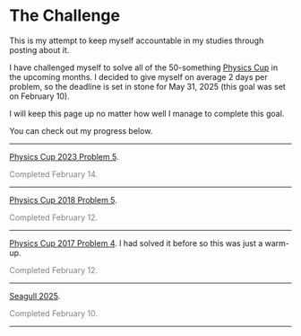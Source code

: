 # The Challenge

This is my attempt to keep myself accountable in my studies through posting about it.

I have challenged myself to solve all of the 50-something [Physics Cup](https://physicscup.ee/) in the upcoming months. I decided to give myself on average 2 days per problem, so the deadline is set in stone for May 31, 2025 (this goal was set on February 10).

I will keep this page up no matter how well I manage to complete this goal. 

You can check out my progress below.

---

[Physics Cup 2023 Problem 5](https://saskiapoldmaa.github.io/?show=PC/PC23/PC235.md).
<p style="color: gray;">Completed February 14.</p>

---

[Physics Cup 2018 Problem 5](https://saskiapoldmaa.github.io/?show=PC/PC18/PC185.md).
<p style="color: gray;">Completed February 12.</p>

---

[Physics Cup 2017 Problem 4](https://saskiapoldmaa.github.io/?show=PC/PC174/PC174.md). I had solved it before so this was just a warm-up.
<p style="color: gray;">Completed February 12.</p>

---

[Seagull 2025](https://saskiapoldmaa.github.io/?show=kajakas25.md). 
<p style="color: gray;">Completed February 10.</p>

---
